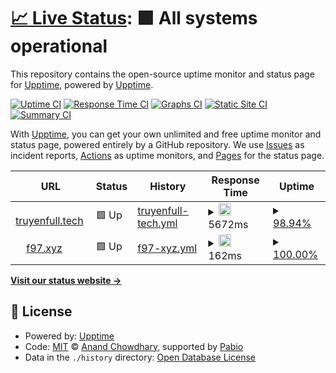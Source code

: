# [📈 Live Status](https://upptime.github.io/upptime): <!--live status--> **🟩 All systems operational**

This repository contains the open-source uptime monitor and status page for [Upptime](https://upptime.js.org), powered by [Upptime](https://github.com/upptime/upptime).

[![Uptime CI](https://github.com/f97/upptime/workflows/Uptime%20CI/badge.svg)](https://github.com/f97/upptime/actions?query=workflow%3A%22Uptime+CI%22)
[![Response Time CI](https://github.com/f97/upptime/workflows/Response%20Time%20CI/badge.svg)](https://github.com/f97/upptime/actions?query=workflow%3A%22Response+Time+CI%22)
[![Graphs CI](https://github.com/f97/upptime/workflows/Graphs%20CI/badge.svg)](https://github.com/f97/upptime/actions?query=workflow%3A%22Graphs+CI%22)
[![Static Site CI](https://github.com/f97/upptime/workflows/Static%20Site%20CI/badge.svg)](https://github.com/f97/upptime/actions?query=workflow%3A%22Static+Site+CI%22)
[![Summary CI](https://github.com/f97/upptime/workflows/Summary%20CI/badge.svg)](https://github.com/f97/upptime/actions?query=workflow%3A%22Summary+CI%22)

With [Upptime](https://upptime.js.org), you can get your own unlimited and free uptime monitor and status page, powered entirely by a GitHub repository. We use [Issues](https://github.com/upptime/upptime/issues) as incident reports, [Actions](https://github.com/f97/upptime/actions) as uptime monitors, and [Pages](https://upptime.github.io/upptime) for the status page.

<!--start: status pages-->
<!-- This summary is generated by Upptime (https://github.com/upptime/upptime) -->
<!-- Do not edit this manually, your changes will be overwritten -->
<!-- prettier-ignore -->
| URL | Status | History | Response Time | Uptime |
| --- | ------ | ------- | ------------- | ------ |
| <img alt="" src="https://icons.duckduckgo.com/ip3/truyenfull.tech.ico" height="13"> [truyenfull.tech](https://truyenfull.tech) | 🟩 Up | [truyenfull-tech.yml](https://github.com/f97/uuptime/commits/HEAD/history/truyenfull-tech.yml) | <details><summary><img alt="Response time graph" src="./graphs/truyenfull-tech/response-time-week.png" height="20"> 5672ms</summary><br><a href="https://f97.github.io/upptime/history/truyenfull-tech"><img alt="Response time 3111" src="https://img.shields.io/endpoint?url=https%3A%2F%2Fraw.githubusercontent.com%2Ff97%2Fuuptime%2FHEAD%2Fapi%2Ftruyenfull-tech%2Fresponse-time.json"></a><br><a href="https://f97.github.io/upptime/history/truyenfull-tech"><img alt="24-hour response time 9160" src="https://img.shields.io/endpoint?url=https%3A%2F%2Fraw.githubusercontent.com%2Ff97%2Fuuptime%2FHEAD%2Fapi%2Ftruyenfull-tech%2Fresponse-time-day.json"></a><br><a href="https://f97.github.io/upptime/history/truyenfull-tech"><img alt="7-day response time 5672" src="https://img.shields.io/endpoint?url=https%3A%2F%2Fraw.githubusercontent.com%2Ff97%2Fuuptime%2FHEAD%2Fapi%2Ftruyenfull-tech%2Fresponse-time-week.json"></a><br><a href="https://f97.github.io/upptime/history/truyenfull-tech"><img alt="30-day response time 3934" src="https://img.shields.io/endpoint?url=https%3A%2F%2Fraw.githubusercontent.com%2Ff97%2Fuuptime%2FHEAD%2Fapi%2Ftruyenfull-tech%2Fresponse-time-month.json"></a><br><a href="https://f97.github.io/upptime/history/truyenfull-tech"><img alt="1-year response time 3111" src="https://img.shields.io/endpoint?url=https%3A%2F%2Fraw.githubusercontent.com%2Ff97%2Fuuptime%2FHEAD%2Fapi%2Ftruyenfull-tech%2Fresponse-time-year.json"></a></details> | <details><summary><a href="https://f97.github.io/upptime/history/truyenfull-tech">98.94%</a></summary><a href="https://f97.github.io/upptime/history/truyenfull-tech"><img alt="All-time uptime 86.11%" src="https://img.shields.io/endpoint?url=https%3A%2F%2Fraw.githubusercontent.com%2Ff97%2Fuuptime%2FHEAD%2Fapi%2Ftruyenfull-tech%2Fuptime.json"></a><br><a href="https://f97.github.io/upptime/history/truyenfull-tech"><img alt="24-hour uptime 95.63%" src="https://img.shields.io/endpoint?url=https%3A%2F%2Fraw.githubusercontent.com%2Ff97%2Fuuptime%2FHEAD%2Fapi%2Ftruyenfull-tech%2Fuptime-day.json"></a><br><a href="https://f97.github.io/upptime/history/truyenfull-tech"><img alt="7-day uptime 98.94%" src="https://img.shields.io/endpoint?url=https%3A%2F%2Fraw.githubusercontent.com%2Ff97%2Fuuptime%2FHEAD%2Fapi%2Ftruyenfull-tech%2Fuptime-week.json"></a><br><a href="https://f97.github.io/upptime/history/truyenfull-tech"><img alt="30-day uptime 94.86%" src="https://img.shields.io/endpoint?url=https%3A%2F%2Fraw.githubusercontent.com%2Ff97%2Fuuptime%2FHEAD%2Fapi%2Ftruyenfull-tech%2Fuptime-month.json"></a><br><a href="https://f97.github.io/upptime/history/truyenfull-tech"><img alt="1-year uptime 86.11%" src="https://img.shields.io/endpoint?url=https%3A%2F%2Fraw.githubusercontent.com%2Ff97%2Fuuptime%2FHEAD%2Fapi%2Ftruyenfull-tech%2Fuptime-year.json"></a></details>
| <img alt="" src="https://icons.duckduckgo.com/ip3/f97.xyz.ico" height="13"> [f97.xyz](https://f97.xyz) | 🟩 Up | [f97-xyz.yml](https://github.com/f97/uuptime/commits/HEAD/history/f97-xyz.yml) | <details><summary><img alt="Response time graph" src="./graphs/f97-xyz/response-time-week.png" height="20"> 162ms</summary><br><a href="https://f97.github.io/upptime/history/f97-xyz"><img alt="Response time 222" src="https://img.shields.io/endpoint?url=https%3A%2F%2Fraw.githubusercontent.com%2Ff97%2Fuuptime%2FHEAD%2Fapi%2Ff97-xyz%2Fresponse-time.json"></a><br><a href="https://f97.github.io/upptime/history/f97-xyz"><img alt="24-hour response time 123" src="https://img.shields.io/endpoint?url=https%3A%2F%2Fraw.githubusercontent.com%2Ff97%2Fuuptime%2FHEAD%2Fapi%2Ff97-xyz%2Fresponse-time-day.json"></a><br><a href="https://f97.github.io/upptime/history/f97-xyz"><img alt="7-day response time 162" src="https://img.shields.io/endpoint?url=https%3A%2F%2Fraw.githubusercontent.com%2Ff97%2Fuuptime%2FHEAD%2Fapi%2Ff97-xyz%2Fresponse-time-week.json"></a><br><a href="https://f97.github.io/upptime/history/f97-xyz"><img alt="30-day response time 170" src="https://img.shields.io/endpoint?url=https%3A%2F%2Fraw.githubusercontent.com%2Ff97%2Fuuptime%2FHEAD%2Fapi%2Ff97-xyz%2Fresponse-time-month.json"></a><br><a href="https://f97.github.io/upptime/history/f97-xyz"><img alt="1-year response time 222" src="https://img.shields.io/endpoint?url=https%3A%2F%2Fraw.githubusercontent.com%2Ff97%2Fuuptime%2FHEAD%2Fapi%2Ff97-xyz%2Fresponse-time-year.json"></a></details> | <details><summary><a href="https://f97.github.io/upptime/history/f97-xyz">100.00%</a></summary><a href="https://f97.github.io/upptime/history/f97-xyz"><img alt="All-time uptime 99.08%" src="https://img.shields.io/endpoint?url=https%3A%2F%2Fraw.githubusercontent.com%2Ff97%2Fuuptime%2FHEAD%2Fapi%2Ff97-xyz%2Fuptime.json"></a><br><a href="https://f97.github.io/upptime/history/f97-xyz"><img alt="24-hour uptime 100.00%" src="https://img.shields.io/endpoint?url=https%3A%2F%2Fraw.githubusercontent.com%2Ff97%2Fuuptime%2FHEAD%2Fapi%2Ff97-xyz%2Fuptime-day.json"></a><br><a href="https://f97.github.io/upptime/history/f97-xyz"><img alt="7-day uptime 100.00%" src="https://img.shields.io/endpoint?url=https%3A%2F%2Fraw.githubusercontent.com%2Ff97%2Fuuptime%2FHEAD%2Fapi%2Ff97-xyz%2Fuptime-week.json"></a><br><a href="https://f97.github.io/upptime/history/f97-xyz"><img alt="30-day uptime 97.76%" src="https://img.shields.io/endpoint?url=https%3A%2F%2Fraw.githubusercontent.com%2Ff97%2Fuuptime%2FHEAD%2Fapi%2Ff97-xyz%2Fuptime-month.json"></a><br><a href="https://f97.github.io/upptime/history/f97-xyz"><img alt="1-year uptime 99.08%" src="https://img.shields.io/endpoint?url=https%3A%2F%2Fraw.githubusercontent.com%2Ff97%2Fuuptime%2FHEAD%2Fapi%2Ff97-xyz%2Fuptime-year.json"></a></details>

<!--end: status pages-->

[**Visit our status website →**](https://upptime.github.io/upptime)

## 📄 License

- Powered by: [Upptime](https://github.com/upptime/upptime)
- Code: [MIT](./LICENSE) © [Anand Chowdhary](https://anandchowdhary.com), supported by [Pabio](https://pabio.com)
- Data in the `./history` directory: [Open Database License](https://opendatacommons.org/licenses/odbl/1-0/)
